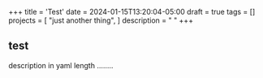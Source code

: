 +++
title = 'Test'
date = 2024-01-15T13:20:04-05:00
draft = true
tags = []
projects = [
    "just another thing",
    ]
description = " "
+++


## test 
description in yaml length ........